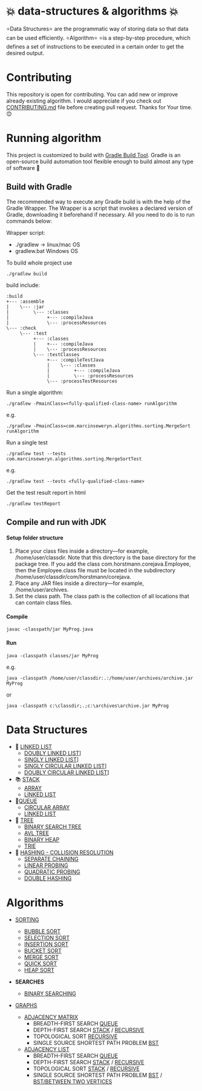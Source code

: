 # :boom: data-structures & algorithms :boom:
:star:Data Structures:star: are the programmatic way of storing data so that data can be used efficiently. :star:Algorithm:star: :star:is a step-by-step procedure, which defines a set of instructions to be executed in a certain order to get the desired output.
# Contributing
This repository is open for contributing. You can add new or improve already existing algorithm. I would appreciate if you check out [CONTRIBUTING.md](docs/CONTRIBUTING.md) file before creating pull request. Thanks for Your time. :blush:
# Running algorithm
This project is customized to build with [Gradle Build Tool](https://gradle.org/). Gradle is an open-source build automation tool flexible enough to build almost any type of software :green_heart:
## Build with Gradle
The recommended way to execute any Gradle build is with the help of the Gradle Wrapper. The Wrapper is a script that invokes a declared version of Gradle, downloading it beforehand if necessary. All you need to do is to run commands below:

Wrapper script:
- ./gradlew -> linux/mac OS
- gradlew.bat Windows OS

To build whole project use
```
./gradlew build
```
build include:
```
:build
+--- :assemble
|    \--- :jar
|         \--- :classes
|              +--- :compileJava
|              \--- :processResources
\--- :check
     \--- :test
          +--- :classes
          |    +--- :compileJava
          |    \--- :processResources
          \--- :testClasses
               +--- :compileTestJava
               |    \--- :classes
               |         +--- :compileJava
               |         \--- :processResources
               \--- :processTestResources
```
Run a single algorithm:
```
./gradlew -PmainClass=<fully-qualified-class-name> runAlgorithm
```
e.g.
```
./gradlew -PmainClass=com.marcinseweryn.algorithms.sorting.MergeSort runAlgorithm
```
Run a single test
```
./gradlew test --tests com.marcinseweryn.algorithms.sorting.MergeSortTest 
```
e.g.
```
./gradlew test --tests <fully-qualified-class-name>  
```
Get the test result report in html
```
./gradlew testReport
```

## Compile and run with JDK
#### Setup folder structure
1. Place your class files inside a directory—for example, /home/user/classdir.
Note that this directory is the base directory for the package tree. If you
add the class com.horstmann.corejava.Employee, then the Employee.class file must
be located in the subdirectory /home/user/classdir/com/horstmann/corejava.
2. Place any JAR files inside a directory—for example, /home/user/archives.
3. Set the class path. The class path is the collection of all locations that can
contain class files.
#### Compile
```
javac -classpath/jar MyProg.java
```
#### Run
```
java -classpath classes/jar MyProg
```
e.g.
```
java -classpath /home/user/classdir:.:/home/user/archives/archive.jar MyProg
```
or
```
java -classpath c:\classdir;.;c:\archives\archive.jar MyProg
```

# Data Structures

- :link: [LINKED LIST](src/main/java/com/marcinseweryn/algorithms/datastructures/linkedlist)
    - [DOUBLY LINKED LIST](src/main/java/com/marcinseweryn/algorithms/datastructures/linkedlist/LinkedList.java)]
    - [SINGLY LINKED LIST](src/main/java/com/marcinseweryn/algorithms/datastructures/linkedlist/SinglyLinkedList.java)]
    - [SINGLY CIRCULAR LINKED LIST](src/main/java/com/marcinseweryn/algorithms/datastructures/linkedlist/CircularSinglyLinkedList.java)]
    - [DOUBLY CIRCULAR LINKED LIST](src/main/java/com/marcinseweryn/algorithms/datastructures/linkedlist/CircularDoublyLinkedList.java)]
- :books: [STACK](src/main/java/com/marcinseweryn/algorithms/datastructures/stack)
    - [ARRAY](src/main/java/com/marcinseweryn/algorithms/datastructures/stack/StackArray.java)
    - [LINKED LIST](src/main/java/com/marcinseweryn/algorithms/datastructures/stack/StackLinkedList.java)
- :walking:[QUEUE](src/main/java/com/marcinseweryn/algorithms/datastructures/queue)
    - [CIRCULAR ARRAY](src/main/java/com/marcinseweryn/algorithms/datastructures/queue/CircularArrayQueue.java)
    - [LINKED LIST](src/main/java/com/marcinseweryn/algorithms/datastructures/queue/LinkedListQueue.java)
- :evergreen_tree: [TREE](src/main/java/com/marcinseweryn/algorithms/datastructures/tree)
    - [BINARY SEARCH TREE](src/main/java/com/marcinseweryn/algorithms/datastructures/tree/binary/BST.java)
    - [AVL TREE](src/main/java/com/marcinseweryn/algorithms/datastructures/tree/binary/AVL.java)
    - [BINARY HEAP](src/main/java/com/marcinseweryn/algorithms/datastructures/tree/binary/BinaryHeap.java)
    - [TRIE](src/main/java/com/marcinseweryn/algorithms/datastructures/tree/Trie.java)
- :key: [HASHING - COLLISION RESOLUTION](src/main/java/com/marcinseweryn/algorithms/datastructures/hashing)
    - [SEPARATE CHAINING](src/main/java/com/marcinseweryn/algorithms/datastructures/hashing/SeparateChaining.java)
    - [LINEAR PROBING](src/main/java/com/marcinseweryn/algorithms/datastructures/hashing/LinearProbing.java)
    - [QUADRATIC PROBING](src/main/java/com/marcinseweryn/algorithms/datastructures/hashing/QuadraticProbing.java)
    - [DOUBLE HASHING](src/main/java/com/marcinseweryn/algorithms/datastructures/hashing/DoubleHashing.java)

# Algorithms
- [SORTING](src/main/java/com/marcinseweryn/algorithms/sorting)
    - [BUBBLE SORT](src/main/java/com/marcinseweryn/algorithms/sorting/BubbleSort.java)
    - [SELECTION SORT](src/main/java/com/marcinseweryn/algorithms/sorting/BubbleSort.java)
    - [INSERTION SORT](src/main/java/com/marcinseweryn/algorithms/sorting/InsertionSort.java)
    - [BUCKET SORT](src/main/java/com/marcinseweryn/algorithms/sorting/BucketSort.java)
    - [MERGE SORT](src/main/java/com/marcinseweryn/algorithms/sorting/MergeSort.java)
    - [QUICK SORT](src/main/java/com/marcinseweryn/algorithms/sorting/QuickSort.java)
    - [HEAP SORT](src/main/java/com/marcinseweryn/algorithms/sorting/HeapSort.java)

- **SEARCHES**
    - [BINARY SEARCHING](src/main/java/com/marcinseweryn/algorithms/searching/BinarySearch.java)

- [GRAPHS](src/main/java/com/marcinseweryn/algorithms/graphs)
    - [ADJACENCY MATRIX](src/main/java/com/marcinseweryn/algorithms/graphs/list/GraphList.java)
      - BREADTH-FIRST SEARCH [QUEUE](src/main/java/com/marcinseweryn/algorithms/graphs/matrix/BreadthFirstSearch.java)
      - DEPTH-FIRST SEARCH [STACK](src/main/java/com/marcinseweryn/algorithms/graphs/matrix/DepthFirstSearch.java) / [RECURSIVE](src/main/java/com/marcinseweryn/algorithms/graphs/matrix/DepthFirstSearch.java)
      - TOPOLOGICAL SORT [RECURSIVE](src/main/java/com/marcinseweryn/algorithms/graphs/matrix/TopologicalSortRecursiveArray.java)
      - SINGLE SOURCE SHORTEST PATH PROBLEM [BST](src/main/java/com/marcinseweryn/algorithms/graphs/matrix/SingleSourceShortestPathBST.java)
    - [ADJACENCY LIST](src/main/java/com/marcinseweryn/algorithms/graphs/matrix/GraphMatrix.java) 
        - BREADTH-FIRST SEARCH [QUEUE](src/main/java/com/marcinseweryn/algorithms/graphs/list/BreadthFirstSearch.java)
        - DEPTH-FIRST SEARCH [STACK](src/main/java/com/marcinseweryn/algorithms/graphs/list/DepthFirstSearchStack.java) / [RECURSIVE](src/main/java/com/marcinseweryn/algorithms/graphs/list/DepthFirstSearchRecursive.java)
        - TOPOLOGICAL SORT [STACK](src/main/java/com/marcinseweryn/algorithms/graphs/list/TopologicalSortStack.java) / [RECURSIVE](src/main/java/com/marcinseweryn/algorithms/graphs/list/TopologicalSort.java)
        - SINGLE SOURCE SHORTEST PATH PROBLEM [BST](src/main/java/com/marcinseweryn/algorithms/graphs/list/SingleSourceShortestPathBST.java) / [BST/BETWEEN TWO VERTICES](src/main/java/com/marcinseweryn/algorithms/graphs/list/SingleSourceShortestPathBST.java)
